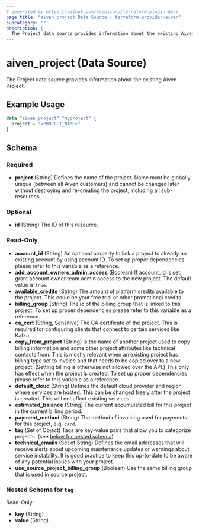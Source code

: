 ```yaml
---
# generated by https://github.com/hashicorp/terraform-plugin-docs
page_title: "aiven_project Data Source - terraform-provider-aiven"
subcategory: ""
description: |-
  The Project data source provides information about the existing Aiven Project.
---
```


# aiven_project (Data Source)

The Project data source provides information about the existing Aiven Project.

## Example Usage

```terraform
data "aiven_project" "myproject" {
  project = "<PROJECT_NAME>"
}
```

<!-- schema generated by tfplugindocs -->
## Schema

### Required

- **project** (String) Defines the name of the project. Name must be globally unique (between all Aiven customers) and cannot be changed later without destroying and re-creating the project, including all sub-resources.

### Optional

- **id** (String) The ID of this resource.

### Read-Only

- **account_id** (String) An optional property to link a project to already an existing account by using account ID. To set up proper dependencies please refer to this variable as a reference.
- **add_account_owners_admin_access** (Boolean) If account_id is set, grant account owner team admin access to the new project. The default value is `true`.
- **available_credits** (String) The amount of platform credits available to the project. This could be your free trial or other promotional credits.
- **billing_group** (String) The id of the billing group that is linked to this project. To set up proper dependencies please refer to this variable as a reference.
- **ca_cert** (String, Sensitive) The CA certificate of the project. This is required for configuring clients that connect to certain services like Kafka.
- **copy_from_project** (String) is the name of another project used to copy billing information and some other project attributes like technical contacts from. This is mostly relevant when an existing project has billing type set to invoice and that needs to be copied over to a new project. (Setting billing is otherwise not allowed over the API.) This only has effect when the project is created. To set up proper dependencies please refer to this variable as a reference.
- **default_cloud** (String) Defines the default cloud provider and region where services are hosted. This can be changed freely after the project is created. This will not affect existing services.
- **estimated_balance** (String) The current accumulated bill for this project in the current billing period.
- **payment_method** (String) The method of invoicing used for payments for this project, e.g. `card`.
- **tag** (Set of Object) Tags are key-value pairs that allow you to categorize projects. (see [below for nested schema](#nestedatt--tag))
- **technical_emails** (Set of String) Defines the email addresses that will receive alerts about upcoming maintenance updates or warnings about service instability. It is  good practice to keep this up-to-date to be aware of any potential issues with your project.
- **use_source_project_billing_group** (Boolean) Use the same billing group that is used in source project.

<a id="nestedatt--tag"></a>
### Nested Schema for `tag`

Read-Only:

- **key** (String)
- **value** (String)


